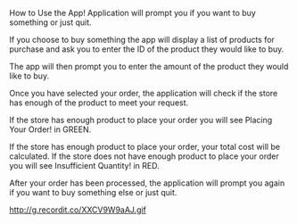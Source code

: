 How to Use the App!
Application will prompt you if you want to buy something or just quit.

If you choose to buy something the app will display a list of products for purchase and ask you to enter the ID of the product they would like to buy.

The app will then prompt you to enter the amount of the product they would like to buy.

Once you have selected your order, the application will check if the store has enough of the product to meet your request.

If the store has enough product to place your order you will see Placing Your Order! in GREEN.

If the store has enough product to place your order, your total cost will be calculated.
If the store does not have enough product to place your order you will see Insufficient Quantity! in RED.

After your order has been processed, the application will prompt you again if you want to buy something else or just quit.

http://g.recordit.co/XXCV9W9aAJ.gif